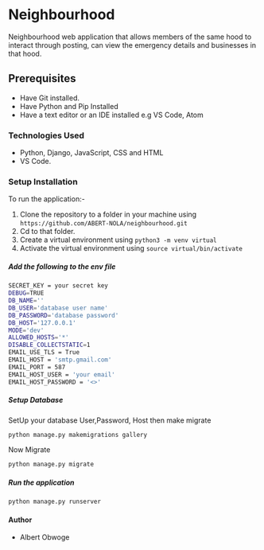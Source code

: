 # Neighbourhood
Neighbourhood web application that allows members of the same hood to interact through posting, can view the emergency details and businesses in that hood.

## Prerequisites
- Have Git installed.
- Have Python and Pip Installed
- Have a text editor or an IDE installed e.g VS Code, Atom
### Technologies Used
- Python, Django, JavaScript, CSS and HTML
- VS Code.
### Setup Installation
To run the application:-
1. Clone the repository to a folder in your machine using `https://github.com/ABERT-NOLA/neighbourhood.git`
2. Cd to that folder.
3. Create a virtual environment using `python3 -m venv virtual`
4. Activate the virtual environment using `source virtual/bin/activate`
##### Add the following to the env file
  ```bash
 SECRET_KEY = your secret key
 DEBUG=TRUE
 DB_NAME=''
 DB_USER='database user name'
 DB_PASSWORD='database password'
 DB_HOST='127.0.0.1'
 MODE='dev'
 ALLOWED_HOSTS='*'
 DISABLE_COLLECTSTATIC=1
 EMAIL_USE_TLS = True
 EMAIL_HOST = 'smtp.gmail.com'
 EMAIL_PORT = 587
 EMAIL_HOST_USER = 'your email'
 EMAIL_HOST_PASSWORD = '<>'
 ```
 ##### Setup Database  
  SetUp your database User,Password, Host then make migrate  
 ```bash 
 python manage.py makemigrations gallery
 ``` 
 Now Migrate  
 ```bash 
 python manage.py migrate 
```
##### Run the application  
 ```bash 
 python manage.py runserver 
```  

#### Author
- Albert Obwoge 